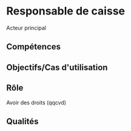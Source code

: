 # Responsable de caisse

Acteur principal

## Compétences

## Objectifs/Cas d'utilisation

## Rôle

Avoir des droits (qqcvd)

## Qualités
